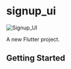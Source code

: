# signup_ui
![Signup_UI](https://user-images.githubusercontent.com/90132370/149816012-9fa2276c-a490-4ea4-9d07-ece8ffb0de3f.png)


A new Flutter project.

## Getting Started

